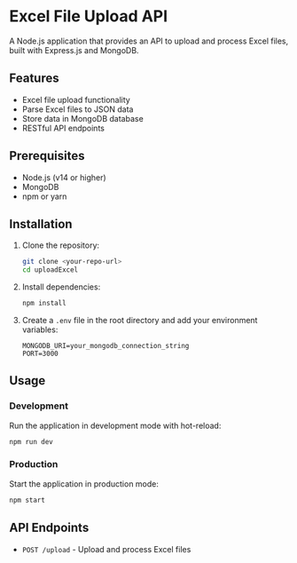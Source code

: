# Excel File Upload API

A Node.js application that provides an API to upload and process Excel files, built with Express.js and MongoDB.

## Features

- Excel file upload functionality
- Parse Excel files to JSON data
- Store data in MongoDB database
- RESTful API endpoints

## Prerequisites

- Node.js (v14 or higher)
- MongoDB
- npm or yarn

## Installation

1. Clone the repository:
   ```bash
   git clone <your-repo-url>
   cd uploadExcel
   ```

2. Install dependencies:
   ```bash
   npm install
   ```

3. Create a `.env` file in the root directory and add your environment variables:
   ```
   MONGODB_URI=your_mongodb_connection_string
   PORT=3000
   ```

## Usage

### Development

Run the application in development mode with hot-reload:
```bash
npm run dev
```

### Production

Start the application in production mode:
```bash
npm start
```

## API Endpoints

- `POST /upload` - Upload and process Excel files
